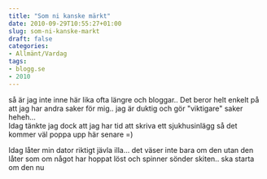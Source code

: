 ```yaml
---
title: "Som ni kanske märkt"
date: 2010-09-29T10:55:27+01:00
slug: som-ni-kanske-markt
draft: false
categories:
- Allmänt/Vardag
tags:
- blogg.se
- 2010
---
```

så är jag inte inne här lika ofta längre och bloggar.. Det beror helt enkelt på att jag har andra saker för mig.. jag är duktig och gör "viktigare" saker heheh...  
Idag tänkte jag dock att jag har tid att skriva ett sjukhusinlägg så det kommer väl poppa upp här senare =)  
  
  
Idag låter min dator riktigt jävla illa... det väser inte bara om den utan den låter som om något har hoppat löst och spinner sönder skiten.. ska starta om den nu